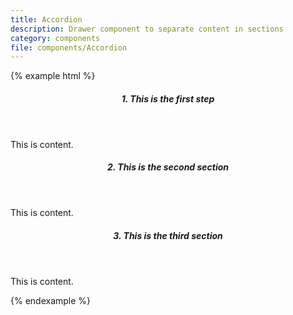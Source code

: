 ```yaml
---
title: Accordion
description: Drawer component to separate content in sections
category: components
file: components/Accordion
---
```


{% example html %}

  <div class="Accordion">
    <section class="Accordion-section has-success">
      <header class="Accordion-sectionHeader" data-js="accordion-trigger">
        <h5 class="display-inlineFlex marginBottom-0"><span class="paddingRight-xs">1.</span> This is the first step</h5>
      </header>
      <div class="Accordion-sectionContentWrapper">
        <div class="Accordion-sectionContent">
          This is content.
        </div>
      </div>
    </section>
    <section class="Accordion-section is-active">
      <header class="Accordion-sectionHeader" data-js="accordion-trigger">
        <h5 class="display-inlineFlex marginBottom-0"><span class="paddingRight-xs">2.</span> This is the second section</h5>
      </header>
      <div class="Accordion-sectionContentWrapper">
        <div class="Accordion-sectionContent">
          This is content.
        </div>
      </div>
    </section>
    <section class="Accordion-section">
      <header class="Accordion-sectionHeader" data-js="accordion-trigger">
        <h5 class="display-inlineFlex marginBottom-0"><span class="paddingRight-xs">3.</span> This is the third section</h5>
      </header>
      <div class="Accordion-sectionContentWrapper">
        <div class="Accordion-sectionContent">
          This is content.
        </div>
      </div>
    </section>
  </div>

{% endexample %}
